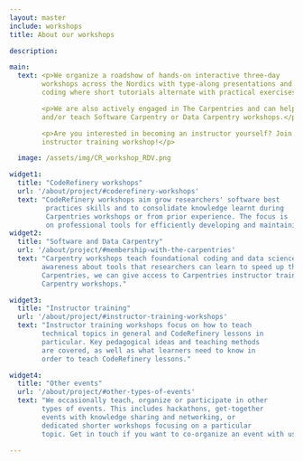 ```yaml
---
layout: master
include: workshops
title: About our workshops

description:

main:
  text: <p>We organize a roadshow of hands-on interactive three-day
        workshops across the Nordics with type-along presentations and live
        coding where short tutorials alternate with practical exercises. </p>

        <p>We are also actively engaged in The Carpentries and can help set up
        and/or teach Software Carpentry or Data Carpentry workshops.</p>

        <p>Are you interested in becoming an instructor yourself? Join us for an
        instructor training workshop!</p>

  image: /assets/img/CR_workshop_RDV.png

widget1:
  title: "CodeRefinery workshops"
  url: '/about/project/#coderefinery-workshops'
  text: "CodeRefinery workshops aim grow researchers' software best
         practices skills and to consolidate knowledge learnt during
         Carpentries workshops or from prior experience. The focus is
         on professional tools for efficiently developing and maintaining research software."
widget2:
  title: "Software and Data Carpentry"
  url: '/about/project/#membership-with-the-carpentries'
  text: "Carpentry workshops teach foundational coding and data science skills and focus on raising
        awareness about tools that researchers can learn to speed up their research. As members of the
        Carpentries, we can give access to Carpentries instructor training workshops and help set up
        Carpentry workshops."

widget3:
  title: "Instructor training"
  url: '/about/project/#instructor-training-workshops'
  text: "Instructor training workshops focus on how to teach
        technical topics in general and CodeRefinery lessons in
        particular. Key pedagogical ideas and teaching methods
        are covered, as well as what learners need to know in
        order to teach CodeRefinery lessons."

widget4:
  title: "Other events"
  url: '/about/project/#other-types-of-events'
  text: "We occasionally teach, organize or participate in other
        types of events. This includes hackathons, get-together
        events with knowledge sharing and networking, or
        dedicated shorter workshops focusing on a particular
        topic. Get in touch if you want to co-organize an event with us!"

---
```


